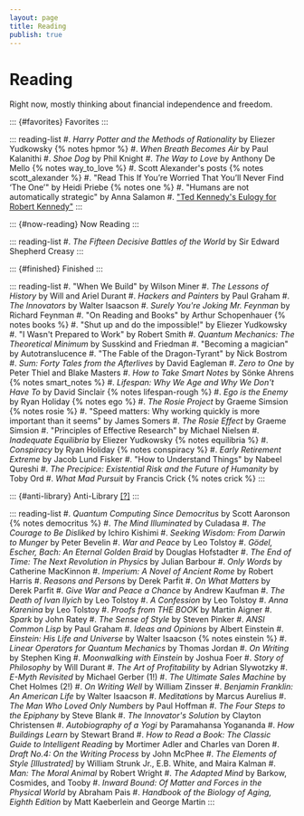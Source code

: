 ```yaml
---
layout: page 
title: Reading
publish: true
--- 
```


# Reading

Right now, mostly thinking about financial independence and freedom. 

::: {#favorites} 
Favorites
::: 

::: reading-list
#. *Harry Potter and the Methods of Rationality* by Eliezer Yudkowsky {% notes hpmor %}
#. *When Breath Becomes Air* by Paul Kalanithi
#. *Shoe Dog* by Phil Knight
#. *The Way to Love* by Anthony De Mello {% notes way_to_love %}
#. Scott Alexander's posts {% notes scott_alexander %}
#. "Read This If You’re Worried That You’ll Never Find ‘The One’" by Heidi Priebe {% notes one %}
#. "Humans are not automatically strategic" by Anna Salamon
#. ["Ted Kennedy's Eulogy for Robert Kennedy"](https://www.youtube.com/watch?v=aV0MKikJraE)
:::


::: {#now-reading}
Now Reading 
:::

::: reading-list 
#. *The Fifteen Decisive Battles of the World* by Sir Edward Shepherd Creasy
:::

::: {#finished} 
Finished 
::: 

::: reading-list 
#. "When We Build" by Wilson Miner 
#. *The Lessons of History* by Will and Ariel Durant
#. *Hackers and Painters* by Paul Graham
#. *The Innovators* by Walter Isaacson
#. *Surely You're Joking Mr. Feynman* by Richard Feynman
#. "On Reading and Books" by Arthur Schopenhauer {% notes books %}
#. "Shut up and do the impossible!" by Eliezer Yudkowsky
#. "I Wasn't Prepared to Work" by Robert Smith
#. *Quantum Mechanics: The Theoretical Minimum* by Susskind and Friedman
#. "Becoming a magician" by Autotranslucence
#. "The Fable of the Dragon-Tyrant" by Nick Bostrom
#. *Sum: Forty Tales from the Afterlives* by David Eagleman
#. *Zero to One* by Peter Thiel and Blake Masters
#. *How to Take Smart Notes* by Sönke Ahrens {% notes smart_notes %}
#. *Lifespan: Why We Age and Why We Don't Have To* by David Sinclair {% notes lifespan-rough %}
#. *Ego is the Enemy* by Ryan Holiday {% notes ego %}
#. *The Rosie Project* by Graeme Simsion {% notes rosie %}
#. "Speed matters: Why working quickly is more important than it seems" by James Somers
#. *The Rosie Effect* by Graeme Simsion
#. "Principles of Effective Research" by Michael Nielsen
#. *Inadequate Equilibria* by Eliezer Yudkowsky {% notes equilibria %}
#. *Conspiracy* by Ryan Holiday {% notes conspiracy %}
#. *Early Retirement Extreme* by Jacob Lund Fisker
#. "How to Understand Things" by Nabeel Qureshi
#. *The Precipice: Existential Risk and the Future of Humanity* by Toby Ord
#. *What Mad Pursuit* by Francis Crick {% notes crick %}
:::

::: {#anti-library} 
Anti-Library [\[?\]](https://fs.blog/2013/06/the-antilibrary/)
:::

::: reading-list 
#. *Quantum Computing Since Democritus* by Scott Aaronson {% notes democritus %}
#. *The Mind Illuminated* by Culadasa
#. *The Courage to Be Disliked* by Ichiro Kishimi
#. *Seeking Wisdom: From Darwin to Munger* by Peter Bevelin
#. *War and Peace* by Leo Tolstoy
#. *Gödel, Escher, Bach: An Eternal Golden Braid* by Douglas Hofstadter
#. *The End of Time: The Next Revolution in Physics* by Julian Barbour
#. *Only Words* by Catherine MacKinnon
#. *Imperium: A Novel of Ancient Rome* by Robert Harris
#. *Reasons and Persons* by Derek Parfit
#. *On What Matters* by Derek Parfit
#. *Give War and Peace a Chance* by Andrew Kaufman
#. *The Death of Ivan Ilyich* by Leo Tolstoy 
#. *A Confession* by Leo Tolstoy 
#. *Anna Karenina* by Leo Tolstoy 
#. *Proofs from THE BOOK* by Martin Aigner
#. *Spark* by John Ratey 
#. *The Sense of Style* by Steven Pinker
#. *ANSI Common Lisp* by Paul Graham 
#. *Ideas and Opinions* by Albert Einstein 
#. *Einstein: His Life and Universe* by Walter Isaacson {% notes einstein %}
#. *Linear Operators for Quantum Mechanics* by Thomas Jordan
#. *On Writing* by Stephen King
#. *Moonwalking with Einstein* by Joshua Foer
#. *Story of Philosophy* by Will Durant
#. *The Art of Profitability* by Adrian Slywotzky
#. *E-Myth Revisited* by Michael Gerber (1!)
#. *The Ultimate Sales Machine* by Chet Holmes (2!)
#. *On Writing Well* by William Zinsser
#. *Benjamin Franklin: An American Life* by Walter Isaacson
#. *Meditations* by Marcus Aurelius
#. *The Man Who Loved Only Numbers* by Paul Hoffman
#. *The Four Steps to the Epiphany* by Steve Blank
#. *The Innovator's Solution* by Clayton Christensen
#. *Autobiography of a Yogi* by Paramahansa Yogananda
#. *How Buildings Learn* by Stewart Brand
#. *How to Read a Book: The Classic Guide to Intelligent Reading* by Mortimer Adler and Charles van Doren 
#. *Draft No.4: On the Writing Process* by John McPhee
#. *The Elements of Style [Illustrated]* by William Strunk Jr., E.B. White, and Maira Kalman
#. *Man: The Moral Animal* by Robert Wright
#. *The Adapted Mind* by Barkow, Cosmides, and Tooby
#. *Inward Bound: Of Matter and Forces in the Physical World* by Abraham Pais
#. *Handbook of the Biology of Aging, Eighth Edition* by Matt Kaeberlein and George Martin
:::

<!-- This script is for notes expand/collapse functionality -->
<script>
    var coll = document.getElementsByClassName("collapsible");
    var i;

    for (i = 0; i < coll.length; i++) {
      coll[i].innerHTML = "[+]";
      coll[i].addEventListener("click", function() {
        this.classList.toggle("active");
        var content = this.nextElementSibling;
        if (content.style.maxHeight){
          content.style.maxHeight = null;
          this.innerHTML = "[+]";
        } else {
          content.style.maxHeight = content.scrollHeight + "px";
          this.innerHTML = "[–]";
        }
      });
    }
</script>
